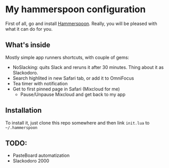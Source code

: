 # My hammerspoon configuration #

First of all, go and install [Hammerspoon](http://www.hammerspoon.org). Really,
you will be pleased with what it can do for you.

## What's inside ##

Mostly simple app runners shortcuts, with couple of gems:

- NoSlacking: quits Slack and reruns it after 30 minutes. Thing about it as Slackodoro.
- Search highlited in new Safari tab, or add it to OmniFocus
- Tea timer with notification
- Get to first pinned page in Safari (Mixcloud for me)
  - Pause/Unpause Mixcloud and get back to my app

## Installation ##

To install it, just clone this repo somewhere and then link `init.lua` to
`~/.hammerspoon`

## TODO: ##

- PasteBoard automatization
- Slackodoro 2000
